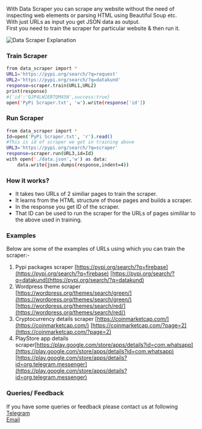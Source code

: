With Data Scraper you can scrape any website without the need of inspecting web elements or parsing HTML using Beautiful Soup etc.  
With just URLs as input you get JSON data as output.  
First you need to train the scraper for particular website & then run it.

![Data Scraper Explanation](https://firebasestorage.googleapis.com/v0/b/datakund-studio.appspot.com/o/Pypi%20data%20scraper.png?alt=media&token=8da8dc2e-3d88-45e2-a300-b60cfc68d8e2)

### Train Scraper
```sh
from data_scraper import *
URL1='https://pypi.org/search/?q=request'
URL2='https://pypi.org/search/?q=datakund'
response=scraper.train(URL1,URL2)
print(response)
#{'id':'QJP4LW2EBTQM45N',success:true}
open('PyPi Scraper.txt', 'w').write(response['id'])
```

### Run Scraper
```sh
from data_scraper import *
Id=open('PyPi Scraper.txt', 'r').read()
#This is id of scraper we got in training above
URL3='https://pypi.org/search/?q=scraper'
response=scraper.run(URL3,id=Id)
with open('./data.json','w') as data:
	data.write(json.dumps(response,indent=4))
```

### How it works?
* It takes two URLs of 2 similiar pages to train the scraper.
* It learns from the HTML structure of those pages and builds a scraper.
* In the response you get ID of the scraper.
* That ID can be used to run the scraper for the URLs of pages simililar to the above used in training.


### Examples
Below are some of the examples of URLs using which you can train the scraper:-
1. Pypi packages scraper [https://pypi.org/search/?q=firebase](https://pypi.org/search/?q=firebase)  [https://pypi.org/search/?q=datakund](https://pypi.org/search/?q=datakund)
2. Wordpress theme scraper [https://wordpress.org/themes/search/green/](https://wordpress.org/themes/search/green/)   [https://wordpress.org/themes/search/red/](https://wordpress.org/themes/search/red/)
3. Cryptocurrency details scraper [https://coinmarketcap.com/](https://coinmarketcap.com/)  [https://coinmarketcap.com/?page=2](https://coinmarketcap.com/?page=2)
4. PlayStore app details scraper[https://play.google.com/store/apps/details?id=com.whatsapp](https://play.google.com/store/apps/details?id=com.whatsapp)   [https://play.google.com/store/apps/details?id=org.telegram.messenger](https://play.google.com/store/apps/details?id=org.telegram.messenger)

### Queries/ Feedback
If you have some queries or feedback please contact us at following    
[Telegram](https://t.me/datakund)  
[Email](abhishek@datakund.com)
